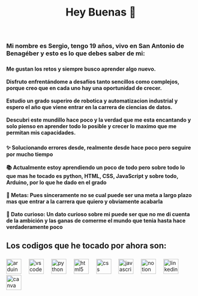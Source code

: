 <h1 align="center">Hey  Buenas 👋</h1>

###

<br clear="both">

<h3 align="left">Mi nombre es Sergio, tengo 19 años, vivo en San Antonio de Benagéber y esto es lo que debes saber de mi:</h3>

###

<h4 align="left">Me gustan los retos y siempre busco aprender algo nuevo.<br><br>Disfruto enfrentándome a desafíos tanto sencillos como complejos, porque creo que en cada uno hay una oportunidad de crecer.<br><br>Estudio un grado superiro de robotica y automatizacion industrial y espero el año que viene entrar en la carrera de ciencias de datos.<br><br>Descubri este mundillo hace poco y la verdad que me esta encantando y solo pienso en aprender todo lo posible y crecer lo maximo que me permitan mis capacidades.</h4>

###

<h4 align="left">✨ Solucionando errores desde, realmente desde hace poco pero seguire por mucho tiempo<br><br>📚 Actualmente estoy aprendiendo un poco de todo pero sobre todo lo que mas he tocado es python, HTML, CSS, JavaScript y sobre todo, Arduino, por lo que he dado en el grado<br><br>🎯 Metas: Pues sinceramente no se cual puede ser una meta a largo plazo mas que entrar a la carrera que quiero y obviamente acabarla<br><br>🎲 Dato curioso: Un dato curioso sobre mi puede ser que no me di cuenta de la ambición y las ganas de comerme el mundo que tenia hasta hace verdaderamente poco</h4>

###

<h2 align="left">Los codigos que he tocado por ahora son:</h2>

###

<div align="left">
  <img src="https://cdn.jsdelivr.net/gh/devicons/devicon/icons/arduino/arduino-original-wordmark.svg" height="40" alt="arduino logo"  />
  <img width="12" />
  <img src="https://cdn.jsdelivr.net/gh/devicons/devicon/icons/vscode/vscode-original-wordmark.svg" height="40" alt="vscode logo"  />
  <img width="12" />
  <img src="https://cdn.jsdelivr.net/gh/devicons/devicon/icons/python/python-original-wordmark.svg" height="40" alt="python logo"  />
  <img width="12" />
  <img src="https://cdn.jsdelivr.net/gh/devicons/devicon/icons/html5/html5-plain-wordmark.svg" height="40" alt="html5 logo"  />
  <img width="12" />
  <img src="https://cdn.jsdelivr.net/gh/devicons/devicon/icons/css3/css3-plain-wordmark.svg" height="40" alt="css logo"  />
  <img width="12" />
  <img src="https://cdn.jsdelivr.net/gh/devicons/devicon/icons/javascript/javascript-plain.svg" height="40" alt="javascript logo"  />
  <img width="12" />
  <img src="https://cdn.jsdelivr.net/gh/devicons/devicon/icons/notion/notion-original.svg" height="40" alt="notion logo"  />
  <img width="12" />
  <img src="https://cdn.jsdelivr.net/gh/devicons/devicon/icons/linkedin/linkedin-original-wordmark.svg" height="40" alt="linkedin logo"  />
  <img width="12" />
  <img src="https://cdn.jsdelivr.net/gh/devicons/devicon/icons/canva/canva-original.svg" height="40" alt="canva logo"  />
</div>
